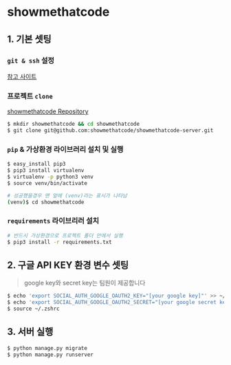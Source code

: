 # showmethatcode

## 1. 기본 셋팅


### `git & ssh` 설정

[참고 사이트](https://xho95.github.io/macos/security/openssh/ssh/gitlab/2017/02/21/Using-SSH-on-Mac.html)

### 프로젝트 `clone`

[showmethatcode Repository](https://github.com/showmethatcode/showmethatcode-server)
```bash
$ mkdir showmethatcode && cd showmethatcode
$ git clone git@github.com:showmethatcode/showmethatcode-server.git
```

### `pip` & 가상환경 라이브러리 설치 및 실행
```bash
$ easy_install pip3
$ pip3 install virtualenv
$ virtualenv -p python3 venv
$ source venv/bin/activate

# 성공했을경우 맨 앞에 (venv)라는 표시가 나타남
(venv)$ cd showmethatcode
```

### `requirements` 라이브리러 설치

```bash
# 반드시 가상환경으로 프로젝트 폴더 안에서 실행
$ pip3 install -r requirements.txt
```


## 2. 구글 API KEY 환경 변수 셋팅
> google key와 secret key는 팀원이 제공합니다

```bash
$ echo 'export SOCIAL_AUTH_GOOGLE_OAUTH2_KEY="[your google key]"' >> ~/.zshrc
$ echo 'export SOCIAL_AUTH_GOOGLE_OAUTH2_SECRET="[your google secret key]"' >> ~/.zshrc
$ source ~/.zshrc
```

## 3. 서버 실행

```bash
$ python manage.py migrate
$ python manage.py runserver
```
